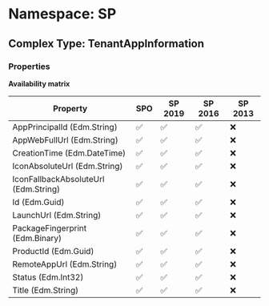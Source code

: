 # Namespace: SP

## Complex Type: TenantAppInformation

### Properties

**Availability matrix**

Property | SPO | SP 2019 | SP 2016 | SP 2013
----------|-----|---------|---------|--------
AppPrincipalId (Edm.String) | ✅ | ✅ | ✅ | ❌
AppWebFullUrl (Edm.String) | ✅ | ✅ | ✅ | ❌
CreationTime (Edm.DateTime) | ✅ | ✅ | ✅ | ❌
IconAbsoluteUrl (Edm.String) | ✅ | ✅ | ✅ | ❌
IconFallbackAbsoluteUrl (Edm.String) | ✅ | ✅ | ✅ | ❌
Id (Edm.Guid) | ✅ | ✅ | ✅ | ❌
LaunchUrl (Edm.String) | ✅ | ✅ | ✅ | ❌
PackageFingerprint (Edm.Binary) | ✅ | ✅ | ✅ | ❌
ProductId (Edm.Guid) | ✅ | ✅ | ✅ | ❌
RemoteAppUrl (Edm.String) | ✅ | ✅ | ✅ | ❌
Status (Edm.Int32) | ✅ | ✅ | ✅ | ❌
Title (Edm.String) | ✅ | ✅ | ✅ | ❌
